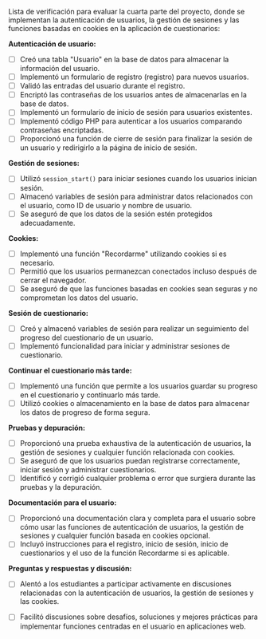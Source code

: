 Lista de verificación para evaluar la cuarta parte del proyecto, donde se implementan la autenticación de usuarios, la gestión de sesiones y las funciones basadas en cookies en la aplicación de cuestionarios:

**Autenticación de usuario:**

- [ ] Creó una tabla "Usuario" en la base de datos para almacenar la información del usuario.
- [ ] Implementó un formulario de registro (registro) para nuevos usuarios.
- [ ] Validó las entradas del usuario durante el registro.
- [ ] Encriptó las contraseñas de los usuarios antes de almacenarlas en la base de datos.
- [ ] Implementó un formulario de inicio de sesión para usuarios existentes.
- [ ] Implementó código PHP para autenticar a los usuarios comparando contraseñas encriptadas.
- [ ] Proporcionó una función de cierre de sesión para finalizar la sesión de un usuario y redirigirlo a la página de inicio de sesión.

**Gestión de sesiones:**

- [ ] Utilizó `session_start()` para iniciar sesiones cuando los usuarios inician sesión.
- [ ] Almacenó variables de sesión para administrar datos relacionados con el usuario, como ID de usuario y nombre de usuario.
- [ ] Se aseguró de que los datos de la sesión estén protegidos adecuadamente.

**Cookies:**

- [ ] Implementó una función "Recordarme" utilizando cookies si es necesario.
- [ ] Permitió que los usuarios permanezcan conectados incluso después de cerrar el navegador.
- [ ] Se aseguró de que las funciones basadas en cookies sean seguras y no comprometan los datos del usuario.

**Sesión de cuestionario:**

- [ ] Creó y almacenó variables de sesión para realizar un seguimiento del progreso del cuestionario de un usuario.
- [ ] Implementó funcionalidad para iniciar y administrar sesiones de cuestionario.

**Continuar el cuestionario más tarde:**

- [ ] Implementó una función que permite a los usuarios guardar su progreso en el cuestionario y continuarlo más tarde.
- [ ] Utilizó cookies o almacenamiento en la base de datos para almacenar los datos de progreso de forma segura.

**Pruebas y depuración:**

- [ ] Proporcionó una prueba exhaustiva de la autenticación de usuarios, la gestión de sesiones y cualquier función relacionada con cookies.
- [ ] Se aseguró de que los usuarios puedan registrarse correctamente, iniciar sesión y administrar cuestionarios.
- [ ] Identificó y corrigió cualquier problema o error que surgiera durante las pruebas y la depuración.

**Documentación para el usuario:**

- [ ] Proporcionó una documentación clara y completa para el usuario sobre cómo usar las funciones de autenticación de usuarios, la gestión de sesiones y cualquier función basada en cookies opcional.
- [ ] Incluyó instrucciones para el registro, inicio de sesión, inicio de cuestionarios y el uso de la función Recordarme si es aplicable.

**Preguntas y respuestas y discusión:**

- [ ] Alentó a los estudiantes a participar activamente en discusiones relacionadas con la autenticación de usuarios, la gestión de sesiones y las cookies.
- [ ] Facilitó discusiones sobre desafíos, soluciones y mejores prácticas para implementar funciones centradas en el usuario en aplicaciones web.


